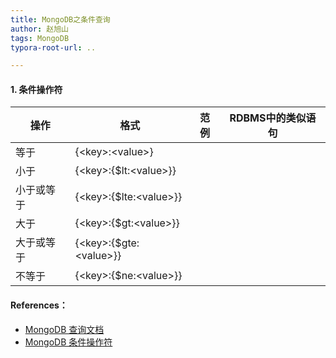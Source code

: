 ```yaml
---
title: MongoDB之条件查询
author: 赵旭山
tags: MongoDB
typora-root-url: ..

---
```




#### 1. 条件操作符



| 操作       | 格式                     | 范例 | RDBMS中的类似语句 |
| ---------- | ------------------------ | ---- | ----------------- |
| 等于       | {\<key>:\<value>}        |      |                   |
| 小于       | {\<key>:{$lt:\<value>}}  |      |                   |
| 小于或等于 | {\<key>:{$lte:\<value>}} |      |                   |
| 大于       | {\<key>:{$gt:\<value>}}  |      |                   |
| 大于或等于 | {\<key>:{$gte:\<value>}} |      |                   |
| 不等于     | {\<key>:{$ne:\<value>}}  |      |                   |













#### References：

* [MongoDB 查询文档](https://www.runoob.com/mongodb/mongodb-query.html)
* [MongoDB 条件操作符](https://www.runoob.com/mongodb/mongodb-operators.html)